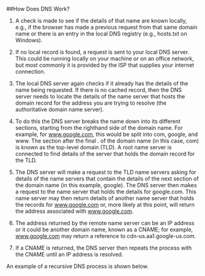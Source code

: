 ##How Does DNS Work?


1. A check is made to see if the details of that name are known locally, e.g., if the browser has made a previous request from that same domain name or there is an entry in the local DNS registry (e.g., hosts.txt on Windows).

2. If no local record is found, a request is sent to your local DNS server. This could be running locally on your machine or on an office network, but most commonly it is provided by the ISP that supplies your internet connection.

3. The local DNS server again checks if it already has the details of the name being requested. If there is no cached record, then the DNS server needs to locate the details of the name server that hosts the domain record for the address you are trying to resolve (the authoritative domain name server).

4. To do this the DNS server breaks the name down into its different sections, starting from the righthand side of the domain name. For example, for www.google.com, this would be split into com, google, and www. The section after the final . of the domain name (in this case, com) is known as the top-level domain (TLD). A root name server is connected to find details of the server that holds the domain record for the TLD.

5. The DNS server will make a request to the TLD name servers asking for details of the name servers that contain the details of the next section of the domain name (in this example, google). The DNS server then makes a request to the name server that holds the details for google.com. This name server may then return details of another name server that holds the records for www.google.com or, more likely at this point, will return the address associated with www.google.com.

6. The address returned by the remote name server can be an IP address or it could be another domain name, known as a CNAME; for example, www.google.com may return a reference to cdn-us.aa1.google-us.com.

7. If a CNAME is returned, the DNS server then repeats the process with the CNAME until an IP address is resolved.


An example of a recursive DNS process is shown below.
